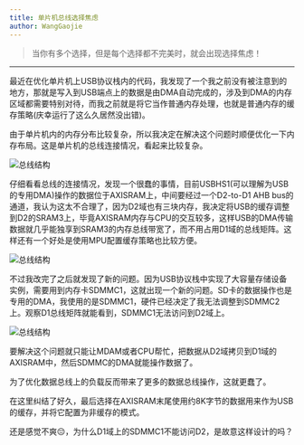 ```yaml
---
title: 单片机总线选择焦虑
author: WangGaojie
---
```

> 当你有多个选择，但是每个选择都不完美时，就会出现选择焦虑！
---

最近在优化单片机上USB协议栈内的代码，我发现了一个我之前没有被注意到的地方，那就是写入到USB端点上的数据是由DMA自动完成的，涉及到DMA的内存区域都需要特别对待，而我之前就是将它当作普通内存处理，也就是普通内存的缓存策略(庆幸运行了这么久居然没出错)。

由于单片机内的内存分布比较复杂，所以我决定在解决这个问题时顺便优化一下内存布局。这是单片机的总线连接情况，看起来比较复杂。

![总线结构](bus.png)

仔细看看总线的连接情况，发现一个很蠢的事情，目前USBHS1(可以理解为USB的专用DMA)操作的数据位于AXISRAM上，中间要经过一个D2-to-D1 AHB bus的通道，我认为这太不合理了，因为D2域也有三块内存，我决定将USB的缓存调整到D2的SRAM3上，毕竟AXISRAM内存与CPU的交互较多，这样USB的DMA传输数据就几乎能独享到SRAM3的内存总线带宽了，而不用占用D1域的总线矩阵。这样还有一个好处是使用MPU配置缓存策略也比较方便。

![总线结构](bus_c.png)

不过我改完了之后就发现了新的问题。因为USB协议栈中实现了大容量存储设备实例，需要用到内存卡SDMMC1，这就出现一个新的问题。SD卡的数据操作也是专用的DMA，我使用的是SDMMC1，硬件已经决定了我无法调整到SDMMC2上。观察D1总线矩阵就能看到，SDMMC1无法访问到D2域上。

![总线结构](bus_node.png)

要解决这个问题就只能让MDAM或者CPU帮忙，把数据从D2域拷贝到D1域的AXISRAM中，然后SDMMC的DMA就能操作数据了。

为了优化数据总线上的负载反而带来了更多的数据总线操作，这就更蠢了。

在这里纠结了好久，最后选择在AXISRAM末尾使用约8K字节的数据用来作为USB的缓存，并将它配置为非缓存的模式。

还是感觉不爽😔，为什么D1域上的SDMMC1不能访问D2，是故意这样设计的吗？
